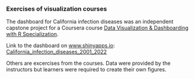 ### Exercises of visualization courses  

The dashboard for California infection diseases was an independent capstone project for a Coursera course [Data Visualization & Dashboarding with R Specialization](https://www.coursera.org/specializations/jhu-data-visualization-dashboarding-with-r).  
  
Link to the dashboard on www.shinyapps.io:  
[California_infection_diseases_2001_2022](https://8scf3n-wenshu-chen.shinyapps.io/California_infection_diseases_2001_2022/#section-cases-by-county-and-year)

Others are excercises from the courses. Data were provided by the instructors but learners were required to create their own figures.